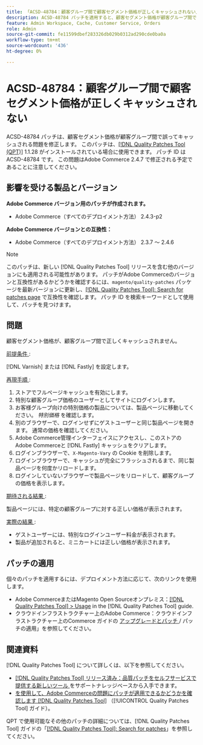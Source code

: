 ```yaml
---
title: 「ACSD-48784：顧客グループ間で顧客セグメント価格が正しくキャッシュされない」
description: ACSD-48784 パッチを適用すると、顧客セグメント価格が顧客グループ間で誤ってキャッシュされるAdobe Commerceの問題を修正できます。
feature: Admin Workspace, Cache, Customer Service, Orders
role: Admin
source-git-commit: fe11599dbef283326db029b0312ad290cde0ba0a
workflow-type: tm+mt
source-wordcount: '436'
ht-degree: 0%

---
```


# ACSD-48784：顧客グループ間で顧客セグメント価格が正しくキャッシュされない

ACSD-48784 パッチは、顧客セグメント価格が顧客グループ間で誤ってキャッシュされる問題を修正します。 このパッチは、[[!DNL Quality Patches Tool (QPT)]](https://experienceleague.adobe.com/en/docs/commerce-knowledge-base/kb/announcements/commerce-announcements/magento-quality-patches-released-new-tool-to-self-serve-quality-patches) 1.1.28 がインストールされている場合に使用できます。 パッチ ID は ACSD-48784 です。 この問題はAdobe Commerce 2.4.7 で修正される予定であることに注意してください。

## 影響を受ける製品とバージョン

**Adobe Commerce バージョン用のパッチが作成されます。**

* Adobe Commerce（すべてのデプロイメント方法） 2.4.3-p2

**Adobe Commerce バージョンとの互換性：**

* Adobe Commerce（すべてのデプロイメント方法） 2.3.7 ～ 2.4.6

>[!NOTE]
>
>このパッチは、新しい [!DNL Quality Patches Tool] リリースを含む他のバージョンにも適用される可能性があります。 パッチがAdobe Commerceのバージョンと互換性があるかどうかを確認するには、`magento/quality-patches` パッケージを最新バージョンに更新し、[[!DNL Quality Patches Tool]: Search for patches page](https://experienceleague.adobe.com/tools/commerce-quality-patches/index.html) で互換性を確認します。 パッチ ID を検索キーワードとして使用して、パッチを見つけます。

## 問題

顧客セグメント価格が、顧客グループ間で正しくキャッシュされません。

<u> 前提条件 </u>:

[!DNL Varnish] または [!DNL Fastly] を設定します。

<u> 再現手順 </u>:

1. ストアでフルページキャッシュを有効にします。
1. 特別な顧客グループ価格のユーザーとしてサイトにログインします。
1. お客様グループ向けの特別価格の製品については、製品ページに移動してください。 *特別価格* を確認します。
1. 別のブラウザーで、ログインせずにゲストユーザーと同じ製品ページを開きます。 通常の価格を確認してください。
1. Adobe Commerce管理インターフェイスにアクセスし、このストアのAdobe Commerceと [!DNL Fastly] キャッシュをクリアします。
1. ログインブラウザーで、`X-Magento-Vary` の Cookie を削除します。
1. ログインブラウザーで、キャッシュが完全にフラッシュされるまで、同じ製品ページを何度かリロードします。
1. ログインしていないブラウザーで製品ページをリロードして、顧客グループの価格を表示します。

<u> 期待される結果 </u>:

製品ページには、特定の顧客グループに対する正しい価格が表示されます。

<u> 実際の結果 </u>:

* ゲストユーザーには、特別なログインユーザー料金が表示されます。
* 製品が追加されると、ミニカートには正しい価格が表示されます。

## パッチの適用

個々のパッチを適用するには、デプロイメント方法に応じて、次のリンクを使用します。

* Adobe CommerceまたはMagento Open Sourceオンプレミス：[[!DNL Quality Patches Tool] > Usage](/help/tools/quality-patches-tool/usage.md) in the [!DNL Quality Patches Tool] guide.
* クラウドインフラストラクチャー上のAdobe Commerce：クラウドインフラストラクチャー上のCommerce ガイドの [ アップグレードとパッチ ](https://experienceleague.adobe.com/docs/commerce-cloud-service/user-guide/develop/upgrade/apply-patches.html)/ パッチの適用」を参照してください。

## 関連資料

[!DNL Quality Patches Tool] について詳しくは、以下を参照してください。

* [[!DNL Quality Patches Tool]  リリース済み：品質パッチをセルフサービスで提供する新しいツール ](https://experienceleague.adobe.com/en/docs/commerce-knowledge-base/kb/announcements/commerce-announcements/magento-quality-patches-released-new-tool-to-self-serve-quality-patches) をサポートナレッジベースから入手できます。
* [ を使用して、Adobe Commerceの問題にパッチが適用できるかどうかを確認します  [!DNL Quality Patches Tool]](/help/tools/quality-patches-tool/patches-available-in-qpt/check-patch-for-magento-issue-with-magento-quality-patches.md) （[!UICONTROL Quality Patches Tool] ガイド）。


QPT で使用可能なその他のパッチの詳細については、[!DNL Quality Patches Tool] ガイドの「[[!DNL Quality Patches Tool]: Search for patches](https://experienceleague.adobe.com/tools/commerce-quality-patches/index.html)」を参照してください。
